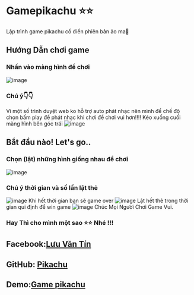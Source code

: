 # Gamepikachu ⭐⭐
Lập trình game pikachu cổ điển phiên bản ảo ma🤣
## Hướng Dẫn chơi game
### Nhấn vào màng hình để chơi
![image](https://user-images.githubusercontent.com/107022820/173099774-b25fe11e-2a53-447b-815d-41a128b1eac7.png)

### Chú ý👇👇
Vì một số trình duyệt web ko hỗ trợ auto phát nhạc nên mình để chế độ chọn bấm play để phát nhạc khi chơi để chơi vui hơn!!!!
Kéo xuống cuối màng hình bên góc trái
![image](https://user-images.githubusercontent.com/107022820/173100461-e1734ce4-14b0-4fc5-a523-ffaeb9c40a0d.png)
## Bắt đầu nào! Let's go..
### Chọn (lật) những hình giống nhau để chơi
![image](https://user-images.githubusercontent.com/107022820/173100045-9c1f16c3-f2b0-42a6-b5ab-c8e446602a0e.png)
### Chú ý thời gian và số lần lật thẻ
![image](https://user-images.githubusercontent.com/107022820/173100247-60162141-ec62-4386-a638-a934b3cba596.png)
Khi hết thời gian bạn sẽ game over
![image](https://user-images.githubusercontent.com/107022820/173101633-41a65f3a-bbda-49ad-8f7d-d0639700db18.png)
Lật hết thẻ trong thời gian qui định để win game
![image](https://user-images.githubusercontent.com/107022820/173102644-d8a07f33-c2ac-4843-9acc-50ea4c845678.png)
Chúc Mọi Người Chơi Game Vui.
### Hay Thì cho mình một sao ⭐⭐ Nhé !!!
## Facebook:[Lưu Văn Tín](https://www.facebook.com/profile.php?id=100082063023921)
## GitHub: [Pikachu](https://github.com/tinluuVTL/gamepikachu)
## Demo:[Game pikachu](https://tinluuvtl.github.io/gamepikachu)

